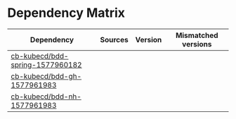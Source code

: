 # Dependency Matrix

Dependency | Sources | Version | Mismatched versions
---------- | ------- | ------- | -------------------
[cb-kubecd/bdd-spring-1577960182](https://github.com/cb-kubecd/bdd-spring-1577960182.git) |  | []() | 
[cb-kubecd/bdd-gh-1577961983](https://github.com/cb-kubecd/bdd-gh-1577961983.git) |  | []() | 
[cb-kubecd/bdd-nh-1577961983](https://github.com/cb-kubecd/bdd-nh-1577961983.git) |  | []() | 
